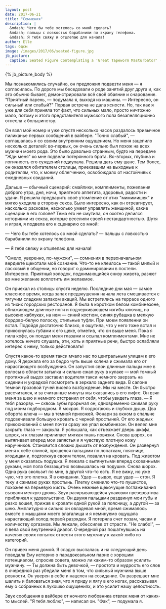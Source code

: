 ```yaml
---
layout: post
date: 2017-06-21
title: "Сомнения"
description: |
  &mdash; Чего бы тебе хотелось со мной сделать?
  &mdash; пальцы с ловкостью барабанили по экрану телефона.
  &mdash; Я тебя свяжу и отшлепаю для начала!
author: Elle
tags: бдсм
image: /images/2017/06/seated-figure.jpg
jb_picture:
  caption: Seated Figure Contemplating a 'Great Tapeworm Masturbator' (1981) by Salvador Dalí
---
```


{% jb_picture_body %}

Мы познакомились случайно, он предложил подвезти меня &mdash; я согласилась. По дороге
мы беседовали о роде занятий друг друга и, как это обычно бывает,
демонстрировали всё своё обаяние и очарование. "Приятный парень, &mdash; подумала я,
выходя из машины. &mdash; Интересно, он сильный или слабый?" Первая встреча не дала
ясности. Но, так как я уже для себя приняла тот факт, что сильных мало, просто
ничтожно мало, потому и этого представителя мужского пола безапелляционно
отнесла к большинству.

<!--more-->

Он взял мой номер и уже спустя несколько часов раздалось привычное пиликанье
первых сообщений в вайбере. "Точно слабый", &mdash; соглашалась я со своим внутренним
ощущением. Но меня зацепило несколько деталей: во-первых, он очень сильно был
похож на всех мужчин моего рода. Это было довольно странным, будто на передаче
"Жди меня" ко мне подвели потерянного брата. Во-вторых, глубина и логичность его
суждений подкупала. Решила дать ему шанс. Тем более, он оказался обитателем
столицы, приехавшим на выходные к родителям, что, к моему облегчению,
освобождало от настойчивых ежедневных свиданий.

Дальше &mdash; обычный сценарий: смайлики, комплименты, пожелания доброго утра,
дня, ночи, приятного аппетита, здоровья, радости и удачи. Я решила предварить
своё утомление от этих "мимимишек" и мягко уходила в сторону секса. Было
интересно, как он отреагирует, насколько раскован, насколько умеет управлять
женщиной, какие сценарии в его голове? Тема его не смутила, он охотно делился
историями из секса, которые веселили своей нестандартностью. Шутя и играя, я
подвела его к сценарию со мной:

&mdash; Чего бы тебе хотелось со мной сделать? &mdash; пальцы с ловкостью барабанили по экрану телефона.

&mdash; Я тебя свяжу и отшлепаю для начала!

"Смело, уверенно, по-мужски", &mdash; сомнения в первоначальном  вердикте
щекотали моё сознание. Что-то не клеилось &mdash; такой милый и ласковый в общении, но
говорит о доминировании в постели. Интересно. Приятный холодок, поднимающийся
снизу живота, разжег во мне желание воплотить им желаемое.

Он приехал из столицы спустя неделю. Последние дни мая &mdash; самое классное время,
когда запах предвкушения начала лета смешивается с тягучим сладким запахом
акаций. Мы встретились на террасе одного из тихих городских ресторанов. Я была в
коротком белом комбинезоне, обнажающем длинные ноги и подчеркивающем изгибы
ключиц, на высоких каблуках, на нем &mdash; синий костюм, синяя рубашка в мелкую
бордово-белую полоску, стильные туфли. При моем появлении он встал. Подойдя
достаточно близко, я ощутила, что у него тоже встал и прикоснулась губами к его
щеке, отметив, что он выше меня. Пока я пила кофе, он поедал меня глазами и
осыпал комплиментами. Мне не хотелось ничего слушать, эти, хоть и приятные речи,
быстро ослабляли интерес к нему, только действовать!

Спустя какое-то время такси мчало нас по центральным улицам к его дому. Я
держала его за бедро чуть выше колена и сжимала его от нарастающего возбуждения.
Он запустил свои длинные пальцы мне в волосы в области затылка и сильно сжал
руку в кулаке &mdash; мой томный протяжный выдох заставил водителя такси немного
заерзать на сидении и украдкой посмотреть в зеркало заднего вида. В салоне
темной грозовой тучей висело возбуждение. Мы на месте. Он быстро рассчитался, и
за считанные минуты мы оказались в его лифте. Он взял меня за шею и немного
отстранил от себя, чтобы увидеть глаза. &mdash; Я тебя разорву. &mdash; сквозь зубы прорычал
он, одновременно сжимая руку под моим подбородком. Я мокрая. Я содрогаюсь и
глубоко дышу. Два оборота ключа &mdash; мы в темной прихожей. Фонари за окном в
спальне подсвечивали большую кровать с черной простыней. От его жадных
прикосновений с меня почти сразу же упал комбинезон. Он велел мне закрыть глаза
&mdash; закрыла. Я услышала, как отъезжает дверь шкафа, шорох, и к глазам прилипает
мягкая ткань повязки. Снова шорох, он вытягивает вперед мои запястья и я
чувствую плотную кожу наручников. Становится сложно дышать от возбуждения. Он
развернул меня к себе спиной, прошелся пальцами по лопаткам, пояснице, ягодицам
и, подтолкнув своим телом, повалил на кровать. Под животом у меня оказалась
подушка. Я лежала с вытянутыми вперед скованными руками, моя попа беззащитно
возвышалась на подушке. Снова шорох. Одна рука скользит по мне, в другой что-то
есть. Я не вижу, но уже чую, что это плетка. Я в ожидании. Удар &mdash; выдох, еще
удар &mdash; стон. Я теку и сжимаю руках простынь. Плетку сменило что-то пушистое,
похожее на перьевую кисть. Очень нежные щекочущие поглаживания вызвали мелкую
дрожь. Звук раскрывающейся упаковки презерватива приближал к удовольствию. Он
двумя пальцами раздвинул мои губы и резко вошел, прижав к кровати одной
рукой за поясницу, а другой &mdash; за шею. Амплитудно и сильно он овладевал мной,
время сжималось вместе с мышцами моего влагалища и я неминуемо ощущала
нарастающий холод первой разрядки. Я потеряла счет позам, часам и количеству
оргазмов. Мы лежали, обессилев от страсти. "Не слабо!", &mdash; я вела свой внутренний
диалог. Очередной раз пошатнувшись на качелях своих попыток отнести этого
мужчину к какой-либо из категорий.

Он привез меня домой. Я сладко выспалась и на следующий день поведала Ему
историю о парадоксальном парне с хорошим потенциалом, спросив совета, можно ли
каким-то образом усилить мужчину. &mdash; Ты должна быть девочкой, &mdash; простота и
мудрость его слов в очередной раз убедили меня в том, что сильный мужчина выше
ревности. Он уверен в себе и нацелен на созидание. Он разрешает мне шалить и
баловаться зная, что я приду и лягу в его ногах, рассказывая ему о собранных в
лукошко ощущениях, и это усилит нашу целостность.

Звук сообщения в вайбере от ночного любовника отвлек меня от каких-то мыслей.
"Я тебя люблю", &mdash; написал он. "Фак", &mdash; подумала я.

